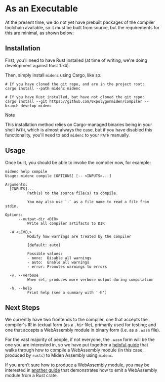 # As an Executable

At the present time, we do not yet have prebuilt packages of the compiler toolchain
available, so it must be built from source, but the requirements for this are minimal,
as shown below:

## Installation

First, you'll need to have Rust installed (at time of writing, we're doing development 
against Rust 1.74).

Then, simply install `midenc` using Cargo, like so:

    # If you have cloned the git repo, and are in the project root:
    cargo install --path midenc midenc
    
    # If you have Rust installed, but have not cloned the git repo:
    cargo install --git https://github.com/0xpolygonmiden/compiler --branch develop midenc


> [!NOTE] 
> This installation method relies on Cargo-managed binaries being in your shell `PATH`,
> which is almost always the case, but if you have disabled this functionality, you'll need
> to add `midenc` to your `PATH` manually.

## Usage

Once built, you should be able to invoke the compiler now, for example:

    midenc help compile
    Usage: midenc compile [OPTIONS] [-- <INPUTS>...]

    Arguments:
      [INPUTS]...
              Path(s) to the source file(s) to compile.

              You may also use `-` as a file name to read a file from stdin.

    Options:
          --output-dir <DIR>
              Write all compiler artifacts to DIR

      -W <LEVEL>
              Modify how warnings are treated by the compiler

              [default: auto]

              Possible values:
              - none:  Disable all warnings
              - auto:  Enable all warnings
              - error: Promotes warnings to errors

      -v, --verbose
              When set, produces more verbose output during compilation

      -h, --help
              Print help (see a summary with '-h')


## Next Steps

We currently have two frontends to the compiler, one that accepts the compiler's IR in textual 
form (as a `.hir` file), primarily used for testing; and one that accepts a WebAssembly module
in binary form (i.e. as a `.wasm` file).

For the vast majority of people, if not everyone, the `.wasm` form will be the one you are interested
in, so we have put together a [helpful guide](../guides/wasm_to_masm.md) that walks through how to
compile a WebAssembly module (in this case, produced by `rustc`) to Miden Assembly using `midenc`.

If you aren't sure how to produce a WebAssembly module, you may be interested in 
[another guide](../guides/rust_to_wasm.md) that demonstrates how to emit a WebAssembly module from
a Rust crate.
